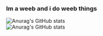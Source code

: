 ### Im a weeb and i do weeb things

![Anurag's GitHub stats](https://github-readme-stats.vercel.app/api?username=Arisu001&count_private=true&show_icons=true&theme=tokyonight)<br />
![Anurag's GitHub stats](https://github-readme-stats.vercel.app/api/top-langs?hide=css,c,html&username=Arisu001&count_private=true&show_icons=true&theme=tokyonight)
